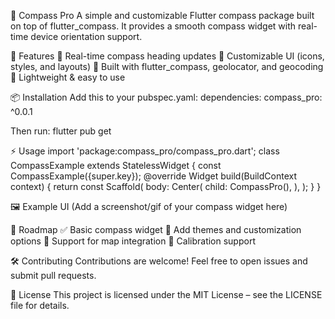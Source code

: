📍 Compass Pro
A simple and customizable Flutter compass package built on top of flutter_compass.
It provides a smooth compass widget with real-time device orientation support.



🚀 Features
🔄 Real-time compass heading updates
🎨 Customizable UI (icons, styles, and layouts)
📡 Built with flutter_compass, geolocator, and geocoding
🧭 Lightweight & easy to use



📦 Installation
Add this to your pubspec.yaml:
dependencies:
  compass_pro: ^0.0.1



Then run:
flutter pub get



⚡ Usage
import 'package:compass_pro/compass_pro.dart';
class CompassExample extends StatelessWidget {
  const CompassExample({super.key});
  @override
  Widget build(BuildContext context) {
    return const Scaffold(
      body: Center(
        child: CompassPro(),
      ),
    );
  }
}



🖼️ Example UI
(Add a screenshot/gif of your compass widget here)


📌 Roadmap
✅ Basic compass widget
🔲 Add themes and customization options
🔲 Support for map integration
🔲 Calibration support


🛠️ Contributing
Contributions are welcome!
Feel free to open issues and submit pull requests.


📄 License
This project is licensed under the MIT License – see the LICENSE
 file for details.